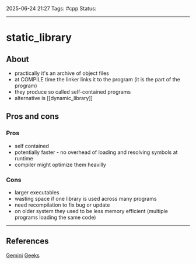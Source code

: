 
2025-06-24 21:27
Tags: #cpp
Status:

---
# static_library
## About
- practically it's an archive of object files
- at COMPILE time the linker links it to the program (it is the part of the program)
- they produce so called self-contained programs
- alternative is [[dynamic_library]]
##  Pros and cons
### Pros
- self contained
- potentially faster - no overhead of loading and resolving symbols at runtime
- compiler might optimize them heavilly
### Cons
- larger executables
- wasting space if one library is used across many programs
- need recompilation to fix bug or update
- on older system they used to be less memory efficient (multiple programs loading the same code)

---
## References
[Gemini](https://docs.google.com/document/d/1FvCgiPNN3Umfqs7fl41d46lQ9A2GMLoDtqP5eQeix8w/edit?tab=t.0)
[Geeks](https://www.geeksforgeeks.org/difference-between-static-and-shared-libraries/)


